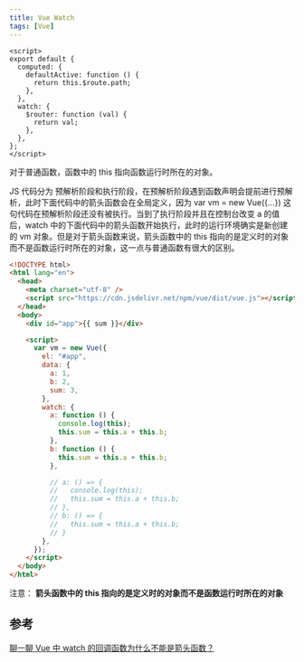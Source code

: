 ```yaml
---
title: Vue Watch
tags: [Vue]
---
```


```vue
<script>
export default {
  computed: {
    defaultActive: function () {
      return this.$route.path;
    },
  },
  watch: {
    $router: function (val) {
      return val;
    },
  },
};
</script>
```

对于普通函数，函数中的 this 指向函数运行时所在的对象。

JS 代码分为 预解析阶段和执行阶段，在预解析阶段遇到函数声明会提前进行预解析，此时下面代码中的箭头函数会在全局定义，因为 var vm = new Vue({...}) 这句代码在预解析阶段还没有被执行。当到了执行阶段并且在控制台改变 a 的值后，watch 中的下面代码中的箭头函数开始执行，此时的运行环境确实是新创建的 vm 对象。但是对于箭头函数来说，箭头函数中的 this 指向的是定义时的对象而不是函数运行时所在的对象，这一点与普通函数有很大的区别。

```html
<!DOCTYPE html>
<html lang="en">
  <head>
    <meta charset="utf-8" />
    <script src="https://cdn.jsdelivr.net/npm/vue/dist/vue.js"></script>
  </head>
  <body>
    <div id="app">{{ sum }}</div>

    <script>
      var vm = new Vue({
        el: "#app",
        data: {
          a: 1,
          b: 2,
          sum: 3,
        },
        watch: {
          a: function () {
            console.log(this);
            this.sum = this.a + this.b;
          },
          b: function () {
            this.sum = this.a + this.b;
          },

          // a: () => {
          //   console.log(this);
          //   this.sum = this.a + this.b;
          // },
          // b: () => {
          //   this.sum = this.a + this.b;
          // }
        },
      });
    </script>
  </body>
</html>
```

注意： **箭头函数中的 this 指向的是定义时的对象而不是函数运行时所在的对象**

## 参考

[聊一聊 Vue 中 watch 的回调函数为什么不能是箭头函数？](https://blog.csdn.net/qq_43199318/article/details/103380119)
